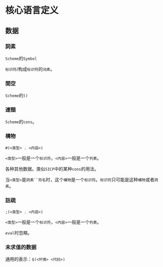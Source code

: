 # 核心语言定义

## 数据

### 詞素

`Scheme`的`Symbol`

`标识符`/构成`标识符`的`词素`。

### 間空

`Scheme`的`()`

### 連頸

`Scheme`的`cons`。

### 構物

`#(<类型> . <内容>)`

`<类型>`一般是一个`标识符`，`<内容>`一般是一个`列表`。

各种其他数据。类似`SICP`中的某种`cons`的用法。

当`<类型>`是`詞素``符名`时，这个`構物`是一个`标识符`。`标识符`只可能是这种`構物`或者`詞素`。

### 註疏

`;(<类型> . <内容>)`

`<类型>`一般是一个`标识符`，`<内容>`一般是一个`列表`。

`eval`时忽略。

### 未求值的数据

通用的表示：`$(<环境> <代码>)`
